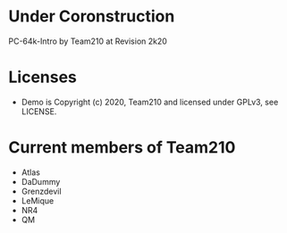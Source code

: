 # Under Coronstruction
PC-64k-Intro by Team210 at Revision 2k20

# Licenses
* Demo is Copyright (c) 2020, Team210 and licensed under GPLv3, see LICENSE.

# Current members of Team210
* Atlas
* DaDummy
* Grenzdevil
* LeMique
* NR4
* QM
